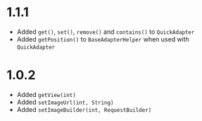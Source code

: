 # 1.1.1

* Added ```get()```, ```set()```, ```remove()``` and ```contains()``` to ```QuickAdapter```
* Added ```getPosition()``` to ```BaseAdapterHelper``` when used with ```QuickAdapter```

# 1.0.2

* Added ```getView(int)```
* Added ```setImageUrl(int, String)```
* Added ```setImageBuilder(int, RequestBuilder)```
